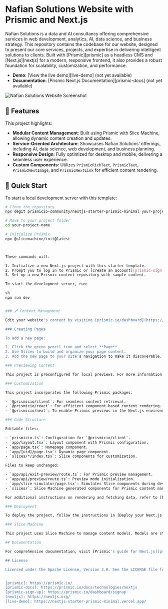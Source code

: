 # Nafian Solutions Website with Prismic and Next.js

Nafian Solutions is a data and AI consultancy offering comprehensive services in web development, analytics, AI, data science, and business strategy. This repository contains the codebase for our website, designed to present our core services, projects, and expertise in delivering intelligent solutions to clients. Built with [Prismic][prismic] as a headless CMS and [Next.js][nextjs] for a modern, responsive frontend, it also provides a robust foundation for scalability, customization, and performance.

- **Demo**: [View the live demo][live-demo] (not yet available)
- **Documentation**: [Prismic Next.js Documentation][prismic-docs] (not yet available)

![Nafian Solutions Website Screenshot](https://user-images.githubusercontent.com/31219208/228821412-fdde92b2-c13c-4287-b799-611fa96a5fd6.png)

## 🌟 Features

This project highlights:
- **Modular Content Management**: Built using Prismic with Slice Machine, allowing dynamic content creation and updates.
- **Service-Oriented Architecture**: Showcases Nafian Solutions’ offerings, including AI, data science, web development, and business planning.
- **Responsive Design**: Fully optimized for desktop and mobile, delivering a seamless user experience.
- **Custom Components**: Utilizes `PrismicRichText`, `PrismicText`, `PrismicNextImage`, and `PrismicNextLink` for efficient content rendering.

## 🚀 Quick Start

To start a local development server with this template:

```sh
# Clone the repository
npx degit prismicio-community/nextjs-starter-prismic-minimal your-project-name

# Move to your project folder
cd your-project-name

# Initialize Prismic
npx @slicemachine/init@latest



These commands will:

1. Initialize a new Next.js project with this starter template.
2. Prompt you to log in to Prismic or [create an account][prismic-sign-up].
3. Set up a new Prismic content repository with sample content.

To start the development server, run:

sh
npm run dev


### 🖊️ Content Management

Edit your website's content by visiting [prismic.io/dashboard](https://prismic.io/dashboard), selecting your repository, and making changes.

### Creating Pages

To add a new page:

1. Click the green pencil icon and select **Page**.
2. Use Slices to build and organize your page content.
3. Add the new page to your site's navigation to make it discoverable.

### Previewing Content

This project is preconfigured for local previews. For more information on setting up previews for production or staging, refer to [Preview Drafts in Next.js](https://prismic.io/docs/technologies/preview-content-nextjs).

### Customization

This project incorporates the following Prismic packages:

- `@prismicio/client`: For seamless content retrieval.
- `@prismicio/react`: For efficient component-based content rendering.
- `@prismicio/next`: To enable Prismic previews in the Next.js environment.

### Code Structure

Editable files:

- `prismicio.ts`: Configuration for `@prismicio/client`.
- `app/layout.tsx`: Layout component with Prismic configuration.
- `app/page.tsx`: Homepage component.
- `app/[uid]/page.tsx`: Dynamic page component.
- `slices/*/index.tsx`: Slice components for customization.

Files to keep unchanged:

- `app/api/exit-preview/route.ts`: For Prismic preview management.
- `app/api/preview/route.ts`: Preview mode initialization.
- `app/slice-simulator/page.tsx`: Simulates Slice components during development.
- `slices/`: Slice Machine generated components for Prismic content management.

For additional instructions on rendering and fetching data, refer to [Fetch Data in Next.js](https://prismic.io/docs/technologies/fetch-data-nextjs) and [Template Content in Next.js](https://prismic.io/docs/technologies/template-content-nextjs).

### Deployment

To deploy the project, follow the instructions in [Deploy your Next.js App](https://prismic.io/docs/technologies/deploy-nextjs).

### Slice Machine

This project uses Slice Machine to manage content models. Models are stored locally and synced with Prismic. Learn more in [Model Content in Next.js](https://prismic.io/docs/technologies/model-content-nextjs).

## Documentation

For comprehensive documentation, visit [Prismic's guide for Next.js][prismic-docs] and the [technical references for Prismic packages](https://prismic.io/docs/technologies/technical-references).

## License

Licensed under the Apache License, Version 2.0. See the LICENSE file for details.


[prismic]: https://prismic.io/
[prismic-docs]: https://prismic.io/docs/technologies/nextjs
[prismic-sign-up]: https://prismic.io/dashboard/signup
[nextjs]: https://nextjs.org/
[live-demo]: https://nextjs-starter-prismic-minimal.vercel.app/

